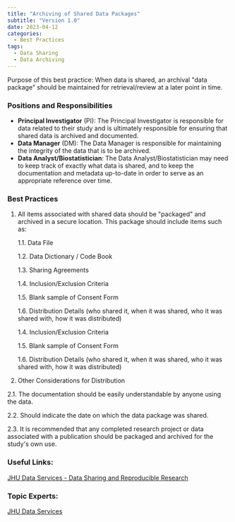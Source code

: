 ```yaml
---
title: "Archiving of Shared Data Packages"
subtitle: "Version 1.0"
date: 2023-04-12
categories:
  - Best Practices
tags:
  - Data Sharing
  - Data Archiving
---
```


Purpose of this best practice: When data is shared, an archival "data package" should be maintained for retrieval/review at a later point in time.




### Positions and Responsibilities

  - **Principal Investigator** (PI): The Principal Investigator is responsible for data related to their study and is ultimately responsible for ensuring that shared data is archived and documented.
  - **Data Manager** (DM): The Data Manager is responsible for maintaining the integrity of the data that is to be archived.
  - **Data Analyst/Biostatistician**: The Data Analyst/Biostatistician may need to keep track of exactly what data is shared, and to keep the documentation and metadata up-to-date in order to serve as an appropriate reference over time.




### Best Practices

1. All items associated with shared data should be \"packaged\" and archived in a secure location. This package should include items such as:

    1.1. Data File

    1.2. Data Dictionary / Code Book

    1.3. Sharing Agreements

    1.4. Inclusion/Exclusion Criteria

    1.5. Blank sample of Consent Form

    1.6. Distribution Details (who shared it, when it was shared, who it was shared with, how it was distributed)

    1.4. Inclusion/Exclusion Criteria

    1.5. Blank sample of Consent Form

    1.6. Distribution Details (who shared it, when it was shared, who it was shared with, how it was distributed)


2. Other Considerations for Distribution

  2.1. The documentation should be easily understandable by anyone using the data.

  2.2. Should indicate the date on which the data package was shared.

  2.3. It is recommended that any completed research project or data associated with a publication should be packaged and archived for the study's own use.




### Useful Links:

  [JHU Data Services - Data Sharing and Reproducible Research](https://dataservices.library.jhu.edu/resources/#sharing)




### Topic Experts:

[JHU Data Services](https://dataservices.library.jhu.edu)
